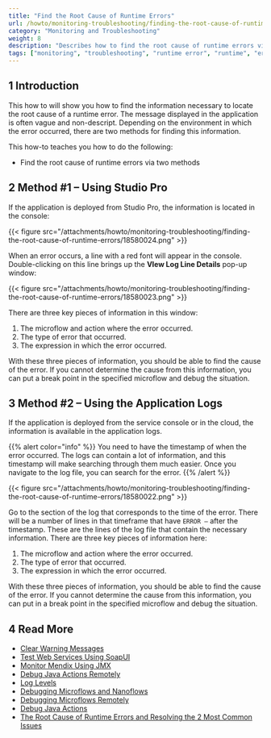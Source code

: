 ```yaml
---
title: "Find the Root Cause of Runtime Errors"
url: /howto/monitoring-troubleshooting/finding-the-root-cause-of-runtime-errors/
category: "Monitoring and Troubleshooting"
weight: 8
description: "Describes how to find the root cause of runtime errors via Studio Pro and via the application logs."
tags: ["monitoring", "troubleshooting", "runtime error", "runtime", "error"]
---
```


## 1 Introduction

This how to will show you how to find the information necessary to locate the root cause of a runtime error. The message displayed in the application is often vague and non-descript. Depending on the environment in which the error occurred, there are two methods for finding this information.

This how-to teaches you how to do the following:

* Find the root cause of runtime errors via two methods

## 2 Method #1 – Using Studio Pro

If the application is deployed from Studio Pro, the information is located in the console:

{{< figure src="/attachments/howto/monitoring-troubleshooting/finding-the-root-cause-of-runtime-errors/18580024.png" >}}

When an error occurs, a line with a red font will appear in the console.  Double-clicking on this line brings up the **VIew Log Line Details** pop-up window:

{{< figure src="/attachments/howto/monitoring-troubleshooting/finding-the-root-cause-of-runtime-errors/18580023.png" >}}

There are three key pieces of information in this window:

1. The microflow and action where the error occurred.
2. The type of error that occurred.
3. The expression in which the error occurred.

With these three pieces of information, you should be able to find the cause of the error. If you cannot determine the cause from this information, you can put a break point in the specified microflow and debug the situation.

## 3 Method #2 – Using the Application Logs

If the application is deployed from the service console or in the cloud, the information is available in the application logs. 

{{% alert color="info" %}}
You need to have the timestamp of when the error occurred. The logs can contain a lot of information, and this timestamp will make searching through them much easier. Once you navigate to the log file, you can search for the error.
{{% /alert %}}

{{< figure src="/attachments/howto/monitoring-troubleshooting/finding-the-root-cause-of-runtime-errors/18580022.png" >}}

Go to the section of the log that corresponds to the time of the error. There will be a number of lines in that timeframe that have `ERROR –` after the timestamp. These are the lines of the log file that contain the necessary information. There are three key pieces of information here:

1. The microflow and action where the error occurred.
2. The type of error that occurred.
3. The expression in which the error occurred.

With these three pieces of information, you should be able to find the cause of the error. If you cannot determine the cause from this information, you can put in a break point in the specified microflow and debug the situation.

## 4 Read More

* [Clear Warning Messages](/howto/monitoring-troubleshooting/clear-warning-messages/)
* [Test Web Services Using SoapUI](/howto/testing/testing-web-services-using-soapui/)
* [Monitor Mendix Using JMX](/howto/monitoring-troubleshooting/monitoring-mendix-using-jmx/)
* [Debug Java Actions Remotely](/howto/monitoring-troubleshooting/debug-java-actions-remotely/)
* [Log Levels](/howto/monitoring-troubleshooting/log-levels/)
* [Debugging Microflows and Nanoflows](/refguide/debug-microflows-and-nanoflows/)
* [Debugging Microflows Remotely](/refguide/debug-microflows-remotely/)
* [Debug Java Actions](/howto/monitoring-troubleshooting/debug-java-actions/)
* [The Root Cause of Runtime Errors and Resolving the 2 Most Common Issues](https://www.mendix.com/blog/the-root-cause-of-runtime-errors-and-resolving-the-2-most-common-issues/)
